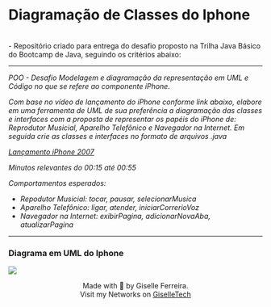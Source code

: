 # Diagramação de Classes do Iphone
</br>
- Repositório criado para entrega do desafio proposto na Trilha Java Básico do Bootcamp de Java, seguindo os critérios abaixo:

------------------------------
<i>
POO - Desafio
Modelagem e diagramação da representação em UML e Código no que se refere ao componente iPhone.

Com base no vídeo de lançamento do iPhone conforme link abaixo, elabore em uma ferramenta de UML de sua preferência a diagramação das classes e interfaces com a proposta de representar os papéis do iPhone de: Reprodutor Musicial, Aparelho Telefônico e Navegador na Internet. Em seguida crie as classes e interfaces no formato de arquivos .java

<a href="https://www.youtube.com/watch?v=9ou608QQRq8">Lançamento iPhone 2007</a>

Minutos relevantes do 00:15 até 00:55

Comportamentos esperados:
- Repodutor Musicial: tocar, pausar, selecionarMusica
- Aparelho Telefônico: ligar, atender, iniciarCorrerioVoz
- Navegador na Internet: exibirPagina, adicionarNovaAba, atualizarPagina
</i>

------------------------------

### Diagrama em UML do Iphone
<img src="https://i.postimg.cc/mrTfYtH1/image.png" />

<br/>

<p align="center">Made with 💙 by Giselle Ferreira.<br>
Visit my Networks on <a href="https://giselletech.vercel.app/" target="_blank">GiselleTech
</p>

